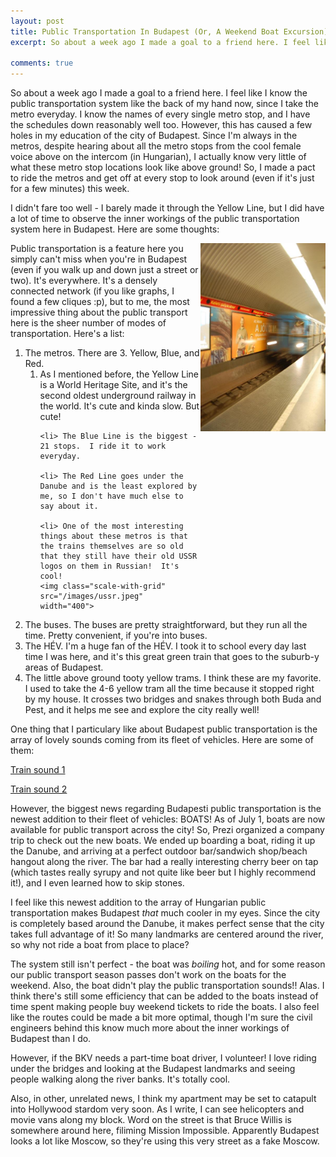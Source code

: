 ```yaml
---
layout: post
title: Public Transportation In Budapest (Or, A Weekend Boat Excursion)
excerpt: So about a week ago I made a goal to a friend here. I feel like I know the public transportation system like the back of my hand now, since I take the metro everyday.  I know the names of every single metro stop, and I have the schedules down reasonably well too.  However, this has caused a few holes in my education of the city of Budapest.  Since I'm always in the metros, despite hearing about all the metro stops from the cool female voice above on the intercom (in Hungarian), I actually know very little of what these metro stop locations look like above ground!  So, I made a pact to ride the metros and get off at every stop to look around (even if it's just for a few minutes) this week. 

comments: true
---
```


So about a week ago I made a goal to a friend here.  I feel like I know the public transportation system like the back of my hand now, since I take the metro everyday.  I know the names of every single metro stop, and I have the schedules down reasonably well too.  However, this has caused a few holes in my education of the city of Budapest.  Since I'm always in the metros, despite hearing about all the metro stops from the cool female voice above on the intercom (in Hungarian), I actually know very little of what these metro stop locations look like above ground!  So, I made a pact to ride the metros and get off at every stop to look around (even if it's just for a few minutes) this week.  

I didn't fare too well - I barely made it through the Yellow Line, but I did have a lot of time to observe the inner workings of the public transportation system here in Budapest.  Here are some thoughts:

<img class="scale-with-grid" src="/images/blueline.jpeg" width="200" align="right">

Public transportation is a feature here you simply can't miss when you're in Budapest (even if you walk up and down just a street or two).  It's everywhere.  It's a densely connected network (if you like graphs, I found a few cliques :p), but to me, the most impressive thing about the public transport here is the sheer number of modes of transportation.  Here's a list:

<ol>
<li> The metros.  There are 3.  Yellow, Blue, and Red. 
	<ol>
	<li> As I mentioned before, the Yellow Line is a World Heritage Site, and it's the second oldest underground railway in the world.  It's cute and kinda slow.  But cute!  

	<li> The Blue Line is the biggest - 21 stops.  I ride it to work everyday.

	<li> The Red Line goes under the Danube and is the least explored by me, so I don't have much else to say about it.

	<li> One of the most interesting things about these metros is that the trains themselves are so old that they still have their old USSR logos on them in Russian!  It's cool!
	<img class="scale-with-grid" src="/images/ussr.jpeg" width="400">
</ol>
<li> The buses.  The buses are pretty straightforward, but they run all the time.  Pretty convenient, if you're into buses.
<li> The HÉV.  I'm a huge fan of the HÉV.  I took it to school every day last time I was here, and it's this great green train that goes to the suburb-y areas of Budapest.
<li> The little above ground tooty yellow trams.  I think these are my favorite.  I used to take the 4-6 yellow tram all the time because it stopped right by my house.  It crosses two bridges and snakes through both Buda and Pest, and it helps me see and explore the city really well!
</ol>

One thing that I particulary like about Budapest public transportation is the array of lovely sounds coming from its fleet of vehicles.  Here are some of them:

<a href="/sound/train.mp3">Train sound 1</a>

<a href="/sound/train1.mp3">Train sound 2</a>

However, the biggest news regarding Budapesti public transportation is the newest addition to their fleet of vehicles: BOATS!  As of July 1, boats are now available for public transport across the city!  So, Prezi organized a company trip to check out the new boats.  We ended up boarding a boat, riding it up the Danube, and arriving at a perfect outdoor bar/sandwich shop/beach hangout along the river.  The bar had a really interesting cherry beer on tap (which tastes really syrupy and not quite like beer but I highly recommend it!), and I even learned how to skip stones.  

I feel like this newest addition to the array of Hungarian public transportation makes Budapest *that* much cooler in my eyes. Since the city is completely based around the Danube, it makes perfect sense that the city takes full advantage of it!  So many landmarks are centered around the river, so why not ride a boat from place to place?  

The system still isn't perfect - the boat was *boiling* hot, and for some reason our public transport season passes don't work on the boats for the weekend.  Also, the boat didn't play the public transportation sounds!!  Alas.  I think there's still some efficiency that can be added to the boats instead of time spent making people buy weekend tickets to ride the boats.  I also feel like the routes could be made a bit more optimal, though I'm sure the civil engineers behind this know much more about the inner workings of Budapest than I do.

However, if the BKV needs a part-time boat driver, I volunteer!  I love riding under the bridges and looking at the Budapest landmarks and seeing people walking along the river banks.  It's totally cool.


Also, in other, unrelated news, I think my apartment may be set to catapult into Hollywood stardom very soon.  As I write, I can see helicopters and movie vans along my block.  Word on the street is that Bruce Willis is somewhere around here, filiming Mission Impossible.  Apparently Budapest looks a lot like Moscow, so they're using this very street as a fake Moscow.  


